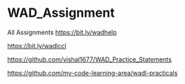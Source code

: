 # WAD_Assignment
All Assignments
https://bit.ly/wadhelp


https://bit.ly/wadlccl


https://github.com/vishal1677/WAD_Practice_Statements


https://github.com/my-code-learning-area/wadl-practicals

